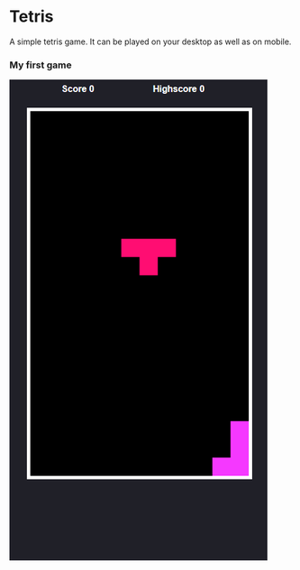 # Tetris
A simple tetris game. It can be played on your desktop as well as on mobile.
### My first game
![alt text](https://github.com/KarinJacobs/KarinJacobs.github.io/blob/master/Tetris.png?raw=true)
